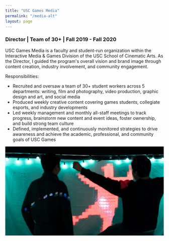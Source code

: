 ```yaml
---
title: "USC Games Media"
permalink: "/media-alt"
layout: page
---
```


### Director | Team of 30+ | Fall 2019 - Fall 2020

USC Games Media is a faculty and student-run organization within the Interactive Media & Games Division of the USC School of Cinematic Arts. As the Director, I guided the program's overall vision and brand image through content creation, industry involvement, and community engagement.

Responsibilities:
* Recruited and oversaw a team of 30+ student workers across 5 departments: writing, film and photography, video production, graphic design and art, and social media
* Produced weekly creative content covering games students, collegiate esports, and industry developments
* Led weekly management and monthly all-staff meetings to track progress, brainstorm new content and event ideas, foster ownership, and build strong team culture
* Defined, implemented, and continuously monitored strategies to drive awareness and achieve the academic, professional, and community goals of USC Games
 
 
![expo](/assets/images/expo.jpg)